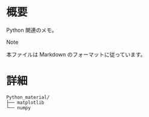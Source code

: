 # 概要

Python 関連のメモ。

> [!NOTE]
> 本ファイルは Markdown のフォーマットに従っています。

# 詳細
```
Python_material/
├── matplotlib
└── numpy
```

